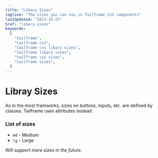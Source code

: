 ```yaml
---
title: "Libary Sizes"
tagline: "The sizes you can use in Tailframe CSS components"
lastUpdated: "2023-15-23"
href: "libary-sizes"
keywords:
  [
    "tailframe",
    "tailframe css",
    "tailframe css libary sizes",
    "tailframe libary sizes",
    "tailframe css sizes",
    "tailframe sizes",
  ]
---
```


# Libray Sizes

As in the most framworks, sizes on buttons, inputs, etc. are defined by classes. Tailframe uses attributes instead.

### List of sizes

- `md` - Medium
- `lg` - Large

_Will support more sizes in the future._
